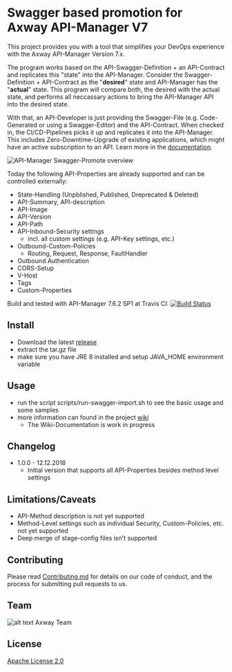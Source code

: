 # Swagger based promotion for Axway API-Manager V7

This project provides you with a tool that simplifies your DevOps experience with the Axway API-Manager Version 7.x. 

The program works based on the API-Swagger-Definition + an API-Contract and replicates this "state" into the API-Manager. Consider the Swagger-Definition + API-Contract as the "__desired__" state and API-Manager has the "__actual__" state. This program will compare both, the desired with the actual state, and performs all neccassary actions to bring the API-Manager API into the desired state.

With that, an API-Developer is just providing the Swagger-File (e.g. Code-Generated or using a Swagger-Editor) and the API-Contract. When checked in, the CI/CD-Pipelines picks it up and replicates it into the API-Manager. 
This includes Zero-Downtime-Upgrade of existing applications, which might have an active subscription to an API. Learn more in the [documentation](https://github.com/Axway-API-Management-Plus/apimanager-swagger-promote/wiki).

![API-Manager Swagger-Promote overview]( https://github.com/Axway-API-Management-Plus/apimanager-swagger-promote/blob/master/src/lib/images/apimanager-swagger-promote-overview.png )

Today the following API-Properties are already supported and can be controlled externally:
- State-Handling (Unpblished, Published, Dreprecated & Deleted)
- API-Summary, API-description
- API-Image 
- API-Version
- API-Path
- API-Inbound-Security settings 
  - incl. all custom settings (e.g. API-Key settings, etc.)
- Outbound-Custom-Policies
  - Routing, Request, Response, FaultHandler
- Outbound Authentication
- CORS-Setup
- V-Host
- Tags
- Custom-Properties

Build and tested with API-Manager 7.6.2 SP1 at Travis CI: [![Build Status](https://travis-ci.org/Axway-API-Management-Plus/apimanager-swagger-promote.svg?branch=master)](https://travis-ci.org/Axway-API-Management-Plus/apimanager-swagger-promote)

## Install
- Download the latest [release](https://github.com/Axway-API-Management-Plus/apimanager-swagger-promote/releases)
- extract the tar.gz file
- make sure you have JRE 8 installed and setup JAVA_HOME environment variable

## Usage
- run the script scripts/run-swagger-import.sh to see the basic usage and some samples
- more information can found in the project [wiki](https://github.com/Axway-API-Management-Plus/apimanager-swagger-promote/wiki) 
  - The Wiki-Documentation is work in progress

## Changelog
- 1.0.0 - 12.12.2018
  - Initial version that supports all API-Properties besides method level settings


## Limitations/Caveats
- API-Method description is not yet supported
- Method-Level settings such as individual Security, Custom-Policies, etc. not yet supported
- Deep merge of stage-config files isn't supported

## Contributing

Please read [Contributing.md](https://github.com/Axway-API-Management-Plus/Common/blob/master/Contributing.md) for details on our code of conduct, and the process for submitting pull requests to us.

## Team

![alt text][Axwaylogo] Axway Team

[Axwaylogo]: https://github.com/Axway-API-Management/Common/blob/master/img/AxwayLogoSmall.png  "Axway logo"


## License
[Apache License 2.0](/LICENSE)
